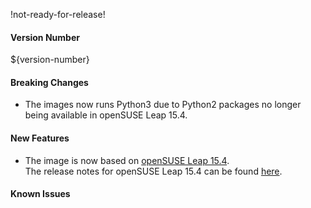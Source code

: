 !not-ready-for-release!

#### Version Number
${version-number}

#### Breaking Changes
- The images now runs Python3 due to Python2 packages no longer being available in openSUSE Leap 15.4.

#### New Features
- The image is now based on [openSUSE Leap 15.4](https://en.opensuse.org/Portal:15.4).  
The release notes for openSUSE Leap 15.4 can be found [here](https://doc.opensuse.org/release-notes/x86_64/openSUSE/Leap/15.4/).

#### Known Issues

